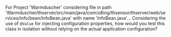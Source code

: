 For Project 'Warmduscher' considering file in path 'Warmduscher/thserver/src/main/java/com/x8ing/thsensor/thserver/web/services/info/bean/InfoBean.java' with name 'InfoBean.java'... 
Considering the use of `@Value` for injecting configuration properties, how would you test this class in isolation without relying on the actual application configuration?